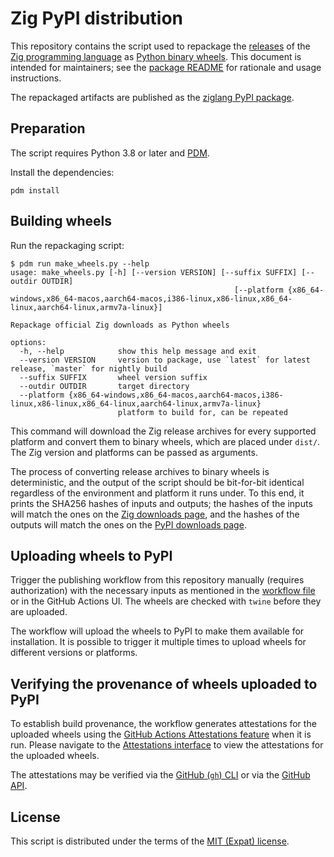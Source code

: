Zig PyPI distribution
=====================

This repository contains the script used to repackage the [releases][zigdl] of the [Zig programming language][zig] as [Python binary wheels][wheel]. This document is intended for maintainers; see the [package README][pkgreadme] for rationale and usage instructions.

The repackaged artifacts are published as the [ziglang PyPI package][pypi].

[zig]: https://ziglang.org/
[zigdl]: https://ziglang.org/download/
[wheel]: https://github.com/pypa/wheel
[pkgreadme]: README.pypi.md
[pypi]: https://pypi.org/project/ziglang/

Preparation
-----------

The script requires Python 3.8 or later and [PDM](https://pdm.fming.dev/latest/#installation).

Install the dependencies:

```shell
pdm install
```

Building wheels
---------------

Run the repackaging script:

```shell
$ pdm run make_wheels.py --help
usage: make_wheels.py [-h] [--version VERSION] [--suffix SUFFIX] [--outdir OUTDIR]
                                                  [--platform {x86_64-windows,x86_64-macos,aarch64-macos,i386-linux,x86-linux,x86_64-linux,aarch64-linux,armv7a-linux}]

Repackage official Zig downloads as Python wheels

options:
  -h, --help            show this help message and exit
  --version VERSION     version to package, use `latest` for latest release, `master` for nightly build
  --suffix SUFFIX       wheel version suffix
  --outdir OUTDIR       target directory
  --platform {x86_64-windows,x86_64-macos,aarch64-macos,i386-linux,x86-linux,x86_64-linux,aarch64-linux,armv7a-linux}
                        platform to build for, can be repeated
```

This command will download the Zig release archives for every supported platform and convert them to binary wheels, which are placed under `dist/`. The Zig version and platforms can be passed as arguments.

The process of converting release archives to binary wheels is deterministic, and the output of the script should be bit-for-bit identical regardless of the environment and platform it runs under. To this end, it prints the SHA256 hashes of inputs and outputs; the hashes of the inputs will match the ones on the [Zig downloads page][zigdl], and the hashes of the outputs will match the ones on the [PyPI downloads page][pypidl].

[pypidl]: https://pypi.org/project/ziglang/#files

Uploading wheels to PyPI
------------------------

Trigger the publishing workflow from this repository manually (requires authorization)
with the necessary inputs as mentioned in the [workflow file](.github/workflows/cd.yml)
or in the GitHub Actions UI. The wheels are checked with `twine` before they are uploaded.

The workflow will upload the wheels to PyPI to make them available for installation. It
is possible to trigger it multiple times to upload wheels for different versions or
platforms.

Verifying the provenance of wheels uploaded to PyPI
---------------------------------------------------

To establish build provenance, the workflow generates attestations for the uploaded wheels
using the [GitHub Actions Attestations feature](https://docs.github.com/en/actions/security-for-github-actions/using-artifact-attestations/using-artifact-attestations-to-establish-provenance-for-builds)
when it is run. Please navigate to the [Attestations interface](https://github.com/ziglang/zig-pypi/attestations)
to view the attestations for the uploaded wheels.

The attestations may be verified via the [GitHub (`gh`) CLI](https://cli.github.com/manual/gh_attestation_verify)
or via the [GitHub API](https://docs.github.com/en/rest/users/attestations).

License
-------

This script is distributed under the terms of the [MIT (Expat) license](LICENSE.txt).
